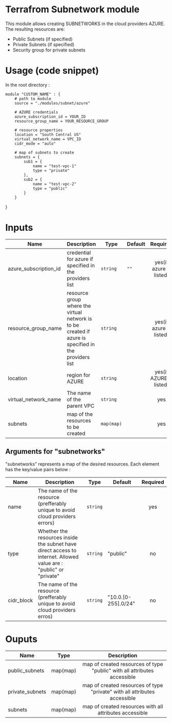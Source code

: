 # Terrafrom Subnetwork module
This module allows creating SUBNETWORKS in the cloud providers AZURE. The resulting resources are:
- Public Subnets (if specified)
- Private Subnets (if specified)
- Security group for private subnets

# Usage (code snippet)
In the root directory : 

    module "CUSTOM_NAME" : {
        # path to module
        source = "./modules/subnet/azure"
        
        # AZURE credentials
        azure_subscription_id = YOUR_ID
        resource_group_name = YOUR_RESOURCE_GROUP

        # resource properties
        location = "South Central US"
        virtual_network_name = VPC_ID
        cidr_mode = "auto"

        # map of subnets to create
        subnets = {
            sub1 = {
                name = "test-vpc-1"
                type = "private"
            },
            sub2 = {
                name = "test-vpc-2"
                type = "public"
            }
        }
}

# Inputs
| Name | Description | Type | Default | Required |
|------|-------------|------|---------|:--------:|
| azure_subscription_id | credential for azure if specified in the providers list | `string` | `""` | yes(if azure is listed) |
| resource_group_name | resource group where the virtual network is to be created if azure is specified in the providers list | `string` |  | yes(if azure is listed) |
| location | region for AZURE | `string` |  | yes(if AZURE is listed) |
| virtual_network_name | The name of the parent VPC | `string` |  | yes |
| subnets | map of the resources to be created | `map(map)` |  | yes |

## Arguments for "subnetworks"
"subnetworks" represents a map of the desired resources. Each element has the key/value pairs below :

| Name | Description | Type | Default | Required |
|------|-------------|------|---------|:--------:|
| name | The name of the resource (prefferably unique to avoid cloud providers errors)  | `string` | | yes |
| type | Whether the resources inside the subnet have direct access to internet. Allowed value are : "public" or "private"  | `string` | "public" | no |
| cidr_block  | The name of the resource (prefferably unique to avoid cloud providers erros)  | `string` | "10.0.[0-255].0/24" | no |

# Ouputs
| Name | Type | Description |
|------|-------------|:--------:|
| public_subnets | map(map) | map of created resources of type "public" with all attributes accessible |
| private_subnets | map(map) | map of created resources of type "private" with all attributes accessible |
| subnets | map(map) | map of created resources with all attributes accessible |
